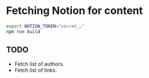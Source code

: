 Fetching Notion for content
====

```bash
export NOTION_TOKEN="secret_…"
npm run build 
```

## TODO

- Fetch list of authors.
- Fetch list of links.
